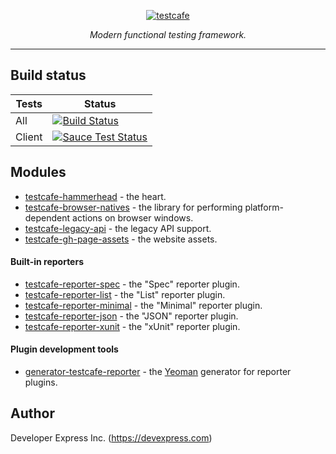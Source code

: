 <p align="center">
    <a href="https://github.com/DevExpress/testcafe">
        <img src="https://raw.github.com/DevExpress/testcafe/master/media/logo.png" alt="testcafe" />
    </a>
</p>
<p align="center">
<i>Modern functional testing framework.</i>
</p>


----


## Build status

Tests             | Status
----------------- | ----------
All               | [![Build Status](https://travis-ci.org/DevExpress/testcafe.svg)](https://travis-ci.org/DevExpress/testcafe)
Client            | [![Sauce Test Status](https://saucelabs.com/browser-matrix/testcafe-master.svg)](https://saucelabs.com/u/testcafe-master)

## Modules

 - [testcafe-hammerhead](https://github.com/DevExpress/testcafe-hammerhead) - the heart.
 - [testcafe-browser-natives](https://github.com/DevExpress/testcafe-browser-natives) - the library for performing platform-dependent actions on browser windows.
 - [testcafe-legacy-api](https://github.com/DevExpress/testcafe-legacy-api) - the legacy API support.
 - [testcafe-gh-page-assets](https://github.com/DevExpress/testcafe-gh-page-assets) - the website assets.

#### Built-in reporters
 - [testcafe-reporter-spec](https://github.com/DevExpress/testcafe-reporter-spec) - the "Spec" reporter plugin.
 - [testcafe-reporter-list](https://github.com/DevExpress/testcafe-reporter-list) - the "List" reporter plugin.
 - [testcafe-reporter-minimal](https://github.com/DevExpress/testcafe-reporter-minimal) - the "Minimal" reporter plugin.
 - [testcafe-reporter-json](https://github.com/DevExpress/testcafe-reporter-json) - the "JSON" reporter plugin.
 - [testcafe-reporter-xunit](https://github.com/DevExpress/testcafe-reporter-xunit) - the "xUnit" reporter plugin.


#### Plugin development tools
- [generator-testcafe-reporter](https://github.com/DevExpress/generator-testcafe-reporter) - the [Yeoman](http://yeoman.io/) generator for reporter plugins.

## Author
Developer Express Inc. (https://devexpress.com)
